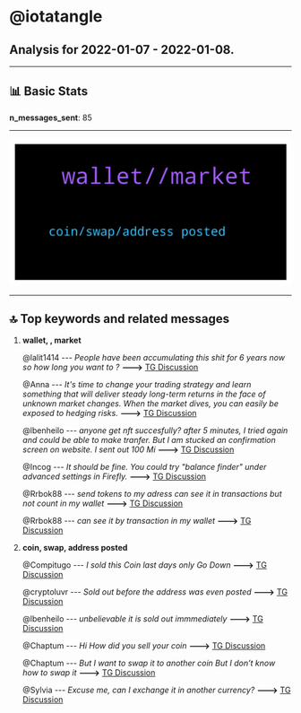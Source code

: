 # **@iotatangle**
 ## Analysis for **2022-01-07** - **2022-01-08**.

---

## 📊 **Basic Stats**

**n_messages_sent**: 85

---
![wordcloud](iotatangle_1Days_wordcloud.png)

---


## 🔝 **Top keywords and related messages**

1. **wallet, , market**

    @lalit1414 --- *People have been accumulating this shit for 6 years now so how long you want to ?* **--->** [TG Discussion](https://t.me/iotatangle/306161)

    @Anna --- *It's time to change your trading strategy and learn something that will deliver steady long-term returns in the face of unknown market changes. When the market dives, you can easily be exposed to hedging risks.* **--->** [TG Discussion](https://t.me/iotatangle/306137)

    @lbenheilo --- *anyone get nft succesfully? after 5 minutes, I tried again and could be able to make tranfer. But I am stucked an confirmation screen on website. I sent out 100 Mi* **--->** [TG Discussion](https://t.me/iotatangle/306185)

    @Incog --- *It should be fine. You could try "balance finder" under advanced settings in Firefly.* **--->** [TG Discussion](https://t.me/iotatangle/306047)

    @Rrbok88 --- *send tokens to my adress can see it in transactions but not count in my wallet* **--->** [TG Discussion](https://t.me/iotatangle/306061)

    @Rrbok88 --- *can see it by transaction in my wallet* **--->** [TG Discussion](https://t.me/iotatangle/306064)

2. **coin, swap, address posted**

    @Compitugo --- *I sold this Coin last days only Go Down* **--->** [TG Discussion](https://t.me/iotatangle/306107)

    @cryptoluvr --- *Sold out before the address was even posted* **--->** [TG Discussion](https://t.me/iotatangle/306176)

    @lbenheilo --- *unbelievable it is sold out immmediately* **--->** [TG Discussion](https://t.me/iotatangle/306174)

    @Chaptum --- *Hi  How did you sell your coin* **--->** [TG Discussion](https://t.me/iotatangle/306113)

    @Chaptum --- *But I want to swap it to another coin  But I don’t know how to swap it* **--->** [TG Discussion](https://t.me/iotatangle/306032)

    @Sylvia --- *Excuse me, can I exchange it in another currency?* **--->** [TG Discussion](https://t.me/iotatangle/306246)

